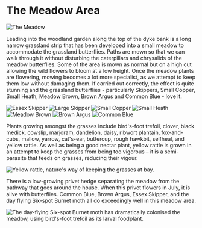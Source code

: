 The Meadow Area
===============

![The Meadow](/asset/photo/the%20meadow.jpg)

Leading into the woodland garden along the top of the dyke bank is a long narrow grassland strip that has been developed into a small meadow to accommodate the grassland butterflies. Paths are mown so that we can walk through it without disturbing the caterpillars and chrysalids of the meadow butterflies. Some of the area is mown as normal but on a high cut allowing the wild flowers to bloom at a low height. Once the meadow plants are flowering, mowing becomes a lot more specialist, as we attempt to keep them low without damaging them. If carried out correctly, the effect is quite stunning and the grassland butterflies - particularly Skippers, Small Copper, Small Heath, Meadow Brown, Brown Argus and Common Blue - love it. 

![Essex Skipper](/asset/photo/Essex%20Skipper.jpg) ![Large Skipper](/asset/photo/Large%20Skipper.jpg) ![Small Copper](/asset/photo/Small%20Copper.jpg) ![Small Heath](/asset/photo/Small%20Heath.jpg) ![Meadow Brown](/asset/photo/Meadow%20Brown.jpg) ![Brown Argus](/asset/photo/Brown%20Argus.jpg) ![Common Blue](/asset/photo/Common%20Blue.jpg)

Plants growing amongst the grasses include bird's-foot trefoil, clover, black medick, cowslip, marjoram, dandelion, daisy, ribwort plantain, fox-and-cubs, mallow, yarrow, cat's-ear, buttercup, rough hawkbit, selfheal, and yellow rattle. As well as being a good nectar plant, yellow rattle is grown in an attempt to keep the grasses from being too vigorous – it is a semi-parasite that feeds on grasses, reducing their vigour.

![Yellow rattle, nature's way of keeping the grasses at bay.](/asset/photo/yellow%20rattle.jpg)

There is a low-growing privet hedge separating the meadow from the pathway that goes around the house. When this privet flowers in July, it is alive with butterflies. Common Blue, Brown Argus, Essex Skipper, and the day flying Six-spot Burnet moth all do exceedingly well in this meadow area.

![The day-flying Six-spot Burnet moth has dramatically colonised the meadow, using bird's-foot trefoil as its larval foodplant.](/asset/photo/Six-spot%20Burnets.jpg)
